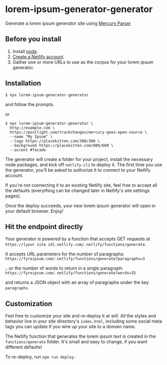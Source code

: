 # lorem-ipsum-generator-generator
Generate a lorem ipsum generator site using [Mercury Parser](https://mercury.postlight.com)

## Before you install

1. Install [node](https://nodejs.org).
2. [Create a Netlify account](https://app.netlify.com/signup).
3. Gather one or more URLs to use as the corpus for your lorem ipsum generator.

## Installation

```shell
$ npx lorem-ipsum-generator-generator
```

and follow the prompts.

or

```shell
$ npx lorem-ipsum-generator-generator \
  http://example.com \
  https://postlight.com/trackchanges/mercury-goes-open-source \
  --name "My Ipsum" \
  --logo https://placekitten.com/300/300 \
  --background https://placekitten.com/800/600 \
  --accent #facade
```

The generator will create a folder for your project, install the necessary node
packages, and kick off `netlify-cli` to deploy it. The first time you use the
generator, you'll be asked to authorize it to connect to your Netlify account.

If you're not connecting it to an existing Netlify site, feel free to accept all
the defaults (everything can be changed later in Netlify's site settings pages).

Once the deploy succeeds, your new lorem ipsum generator will open in your
default browser. Enjoy!

## Hit the endpoint directly

Your generator is powered by a function that accepts GET requests at
`https://[your site id].netlify.com/.netlify/functions/generate`.

It accepts URL parameters for the number of paragraphs:
`https://fyreipsum.com/.netlify/functions/generate?paragraphs=3`

...or the number of words to return in a single paragraph:
`https://fyreipsum.com/.netlify/functions/generate?words=25`

and returns a JSON object with an array of paragraphs under the key `paragraphs`. 

## Customization

Feel free to customize your site and re-deploy it at will. All the styles and
behavior live in your site directory's `index.html`, including some social meta
tags you can update if you wire up your site to a domain name.

The Netlify function that generates the lorem ipsum text is created in the
`functions/generate` folder. It's small and easy to change, if you want different
defaults!

To re-deploy, run `npm run deploy`.

